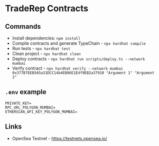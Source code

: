 # TradeRep Contracts

## Commands

- Install dependencies: `npm install`
- Compile contracts and generate TypeChain - `npx hardhat compile`
- Run tests - `npx hardhat test`
- Clean project - `npx hardhat clean`
- Deploy contracts - `npx hardhat run scripts/deploy.ts --network mumbai`
- Verify contract - `npx hardhat verify --network mumbai 0x377B7EEB5A5a31DCC14b4EB06E1E4f9EB2a37910 "Argument 1" "Argument 2"`

## `.env` example

```
PRIVATE_KEY=
RPC_URL_POLYGON_MUMBAI=
ETHERSCAN_API_KEY_POLYGON_MUMBAI=
```

## Links

- OpenSea Testnet - https://testnets.opensea.io/

